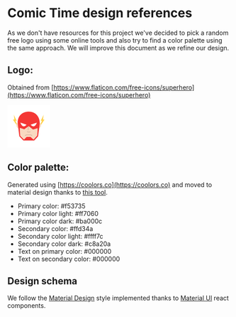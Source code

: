 # Comic Time design references

As we don't have resources for this project we've decided to pick a random free logo using some online tools and also try to find a color palette using the same approach. We will improve this document as we refine our design.

## Logo:

Obtained from [https://www.flaticon.com/free-icons/superhero](https://www.flaticon.com/free-icons/superhero)

![logo.svg](./logo.svg)

## Color palette:

Generated using [https://coolors.co](https://coolors.co) and moved to material design thanks to [this tool](https://material.io/color/#!/?view.left=0&view.right=1&primary.color=F2DB2C&secondary.color=33658A).

* Primary color: #f53735
* Primary color light: #ff7060
* Primary color dark: #ba000c
* Secondary color: #ffd34a
* Secondary color light: #ffff7c
* Secondary color dark: #c8a20a
* Text on primary color: #000000
* Text on secondary color: #000000

## Design schema

We follow the [Material Design](https://material.io) style implemented thanks to [Material UI](http://www.material-ui.com/#/) react components.